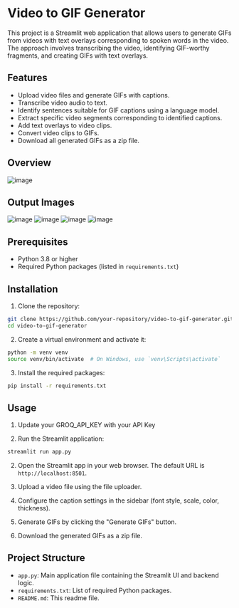 # Video to GIF Generator

This project is a Streamlit web application that allows users to generate GIFs from videos with text overlays corresponding to spoken words in the video. The approach involves transcribing the video, identifying GIF-worthy fragments, and creating GIFs with text overlays.

## Features

- Upload video files and generate GIFs with captions.
- Transcribe video audio to text.
- Identify sentences suitable for GIF captions using a language model.
- Extract specific video segments corresponding to identified captions.
- Add text overlays to video clips.
- Convert video clips to GIFs.
- Download all generated GIFs as a zip file.

## Overview 
![image](https://github.com/pvchaitanya8/AI-Powered-Video-to-GIF/assets/93573686/e9d79e32-4996-4546-a851-fa249183a304)


## Output Images
![image](https://github.com/pvchaitanya8/AI-Powered-Video-to-GIF/assets/93573686/3a41759a-5af3-4fed-a746-ac81bd4477d5)
![image](https://github.com/pvchaitanya8/AI-Powered-Video-to-GIF/assets/93573686/c8590a45-6a46-4983-a84c-4c6f33d06484)
![image](https://github.com/pvchaitanya8/AI-Powered-Video-to-GIF/assets/93573686/b6d9d7e2-21d6-4371-bec6-3bda0a1f8c6b)
![image](https://github.com/pvchaitanya8/AI-Powered-Video-to-GIF/assets/93573686/a6179e74-6d7b-400c-a2fb-d591cc8217f8)


## Prerequisites

- Python 3.8 or higher
- Required Python packages (listed in `requirements.txt`)

## Installation

1. Clone the repository:

```bash
git clone https://github.com/your-repository/video-to-gif-generator.git
cd video-to-gif-generator
```

2. Create a virtual environment and activate it:

```bash
python -m venv venv
source venv/bin/activate  # On Windows, use `venv\Scripts\activate`
```

3. Install the required packages:

```bash
pip install -r requirements.txt
```

## Usage
1. Update your GROQ_API_KEY with your API Key

2. Run the Streamlit application:

```bash
streamlit run app.py
```

2. Open the Streamlit app in your web browser. The default URL is `http://localhost:8501`.

3. Upload a video file using the file uploader.

4. Configure the caption settings in the sidebar (font style, scale, color, thickness).

5. Generate GIFs by clicking the "Generate GIFs" button.

6. Download the generated GIFs as a zip file.

## Project Structure

- `app.py`: Main application file containing the Streamlit UI and backend logic.
- `requirements.txt`: List of required Python packages.
- `README.md`: This readme file.
